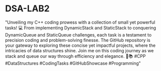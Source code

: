 # DSA-LAB2
"Unveiling my C++ coding prowess with a collection of small yet powerful tasks! 💻 From implementing DynamicStack and StaticStack to conquering DynamicQueue and StaticQueue challenges, each task is a testament to precision coding and problem-solving finesse. The GitHub repository is your gateway to exploring these concise yet impactful projects, where the intricacies of data structures shine. Join me on this coding journey as we stack and queue our way through efficiency and elegance. 🚀📚 #CPP #DataStructures #CodingTasks #GitHubShowcase #Programming"
